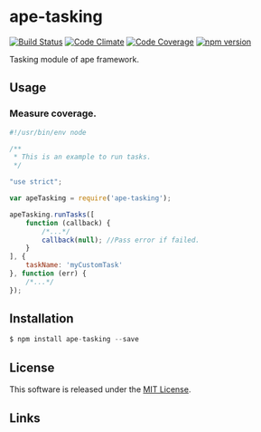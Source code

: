 ape-tasking
==========

[![Build Status][my_travis_badge_url]][my_travis_url]
[![Code Climate][my_codeclimate_badge_url]][my_codeclimate_url]
[![Code Coverage][my_codeclimate_coverage_badge_url]][my_codeclimate_url]
[![npm version][my_npm_budge_url]][my_npm_url]

Tasking module of ape framework.


Usage
----

### Measure coverage.

```javascript
#!/usr/bin/env node

/**
 * This is an example to run tasks.
 */

"use strict";

var apeTasking = require('ape-tasking');

apeTasking.runTasks([
    function (callback) {
        /*...*/
        callback(null); //Pass error if failed.
    }
], {
    taskName: 'myCustomTask'
}, function (err) {
    /*...*/
});

```


Installation
----

```javascript
$ npm install ape-tasking --save
```


License
-------
This software is released under the [MIT License][my_license_url].


Links
------



[npm_url]: https://www.npmjs.org/
[my_repo_url]: https://github.com/ape-repo/ape-tasking
[my_travis_url]: http://travis-ci.org/ape-repo/ape-tasking
[my_travis_badge_url]: http://img.shields.io/travis/ape-repo/ape-tasking.svg?style=flat
[my_license_url]: https://github.com/ape-repo/ape-tasking/blob/master/LICENSE
[my_codeclimate_url]: http://codeclimate.com/github/ape-repo/ape-tasking
[my_codeclimate_badge_url]: http://img.shields.io/codeclimate/github/ape-repo/ape-tasking.svg?style=flat
[my_codeclimate_coverage_badge_url]: http://img.shields.io/codeclimate/coverage/github/ape-repo/ape-tasking.svg?style=flat
[my_coverage_url]: http://ape-repo.github.io/ape-tasking/coverage/lcov-report
[my_npm_url]: http://www.npmjs.org/package/ape-tasking
[my_npm_budge_url]: http://img.shields.io/npm/v/ape-tasking.svg?style=flat

